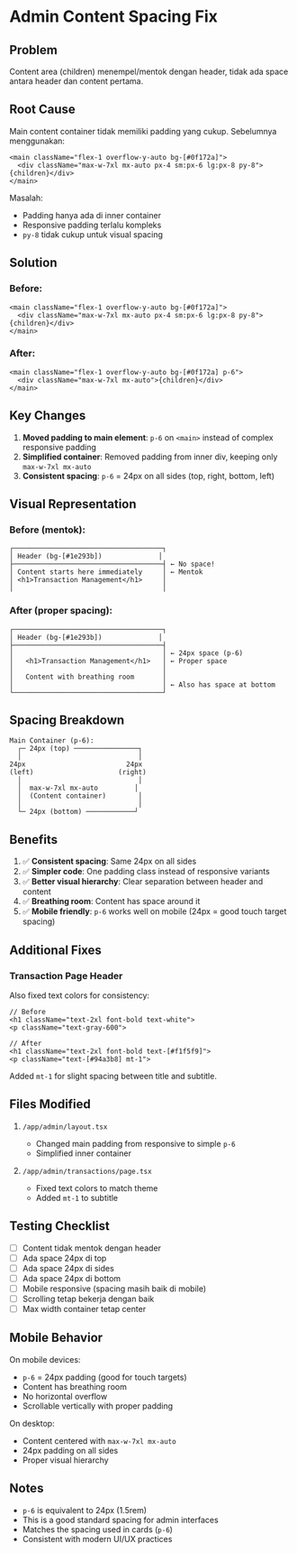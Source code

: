 # Admin Content Spacing Fix

## Problem

Content area (children) menempel/mentok dengan header, tidak ada space antara header dan content pertama.

## Root Cause

Main content container tidak memiliki padding yang cukup. Sebelumnya menggunakan:

```tsx
<main className="flex-1 overflow-y-auto bg-[#0f172a]">
  <div className="max-w-7xl mx-auto px-4 sm:px-6 lg:px-8 py-8">{children}</div>
</main>
```

Masalah:

- Padding hanya ada di inner container
- Responsive padding terlalu kompleks
- `py-8` tidak cukup untuk visual spacing

## Solution

### Before:

```tsx
<main className="flex-1 overflow-y-auto bg-[#0f172a]">
  <div className="max-w-7xl mx-auto px-4 sm:px-6 lg:px-8 py-8">{children}</div>
</main>
```

### After:

```tsx
<main className="flex-1 overflow-y-auto bg-[#0f172a] p-6">
  <div className="max-w-7xl mx-auto">{children}</div>
</main>
```

## Key Changes

1. **Moved padding to main element**: `p-6` on `<main>` instead of complex responsive padding
2. **Simplified container**: Removed padding from inner div, keeping only `max-w-7xl mx-auto`
3. **Consistent spacing**: `p-6` = 24px on all sides (top, right, bottom, left)

## Visual Representation

### Before (mentok):

```
┌─────────────────────────────────────┐
│ Header (bg-[#1e293b])              │
├─────────────────────────────────────┤ ← No space!
│ Content starts here immediately     │ ← Mentok
│ <h1>Transaction Management</h1>     │
│                                     │
```

### After (proper spacing):

```
┌─────────────────────────────────────┐
│ Header (bg-[#1e293b])              │
├─────────────────────────────────────┤
│                                     │ ← 24px space (p-6)
│   <h1>Transaction Management</h1>   │ ← Proper space
│                                     │
│   Content with breathing room       │
│                                     │ ← Also has space at bottom
└─────────────────────────────────────┘
```

## Spacing Breakdown

```
Main Container (p-6):
  ┌─ 24px (top) ────────────────┐
  │                             │
24px                         24px
(left)                     (right)
  │                             │
  │  max-w-7xl mx-auto         │
  │  (Content container)        │
  │                             │
  └─ 24px (bottom) ────────────┘
```

## Benefits

1. ✅ **Consistent spacing**: Same 24px on all sides
2. ✅ **Simpler code**: One padding class instead of responsive variants
3. ✅ **Better visual hierarchy**: Clear separation between header and content
4. ✅ **Breathing room**: Content has space around it
5. ✅ **Mobile friendly**: `p-6` works well on mobile (24px = good touch target spacing)

## Additional Fixes

### Transaction Page Header

Also fixed text colors for consistency:

```tsx
// Before
<h1 className="text-2xl font-bold text-white">
<p className="text-gray-600">

// After
<h1 className="text-2xl font-bold text-[#f1f5f9]">
<p className="text-[#94a3b8] mt-1">
```

Added `mt-1` for slight spacing between title and subtitle.

## Files Modified

1. `/app/admin/layout.tsx`

   - Changed main padding from responsive to simple `p-6`
   - Simplified inner container

2. `/app/admin/transactions/page.tsx`
   - Fixed text colors to match theme
   - Added `mt-1` to subtitle

## Testing Checklist

- [ ] Content tidak mentok dengan header
- [ ] Ada space 24px di top
- [ ] Ada space 24px di sides
- [ ] Ada space 24px di bottom
- [ ] Mobile responsive (spacing masih baik di mobile)
- [ ] Scrolling tetap bekerja dengan baik
- [ ] Max width container tetap center

## Mobile Behavior

On mobile devices:

- `p-6` = 24px padding (good for touch targets)
- Content has breathing room
- No horizontal overflow
- Scrollable vertically with proper padding

On desktop:

- Content centered with `max-w-7xl mx-auto`
- 24px padding on all sides
- Proper visual hierarchy

## Notes

- `p-6` is equivalent to 24px (1.5rem)
- This is a good standard spacing for admin interfaces
- Matches the spacing used in cards (`p-6`)
- Consistent with modern UI/UX practices

